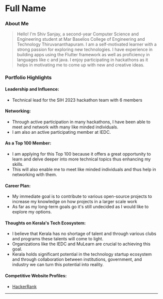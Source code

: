 # Full Name 

### About Me

>Hello! I'm Shiv Sanjay, a second-year Computer Science and Engineering student at Mar Baselios College of Engineering and Technology Thiruvananthapuram. I am a self-motivated learner with a strong passion for exploring new technologies. I have experience in building apps using the Flutter framework as well as proficiency in languages like c and java. I enjoy participating in hackathons as it helps in motivating me to come up with new and creative ideas.


### Portfolio Highlights

#### Leadership and Influence: 

- Technical lead for the SIH 2023 hackathon team with 6 members

#### Networking: 

- Through active participation in many hackathons, I have been able to meet and network with many like minded individuals.
- I am also an active participating member at IEDC.

#### As a Top 100 Member: 

- I am applying for this Top 100 because it offers a great opportunity to learn and delve deeper into more technical topics thus enhancing my skills.
- This will also enable me to meet like minded individuals and thus help in networking with them.

#### Career Plan: 

- My immediate goal is to contribute to various open-source projects to increase my knowledge on how projects in a larger scale work
- As far as my long-term goals go it's still undecided as I would like to explore my options. 

#### Thoughts on Kerala's Tech Ecosystem:

- I believe that Kerala has no shortage of talent and through various clubs and programs these talents will come to light.
- Organizations like the IEDC and MuLearn are crucial to achieving this goal.
- Kerala holds significant potential in the technology startup ecosystem and through collaboration between institutions, government, and industry we can turn this potential into reality.

#### Competitive Website Profiles:

- [HackerRank](https://www.hackerrank.com/profile/shivsa543)

---


